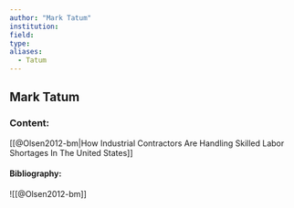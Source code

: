 ```yaml
---
author: "Mark Tatum"
institution:
field:
type:
aliases:
  - Tatum
---
```


## Mark Tatum

### Content:
[[@Olsen2012-bm|How Industrial Contractors Are Handling Skilled Labor Shortages In The United States]]

#### Bibliography:

![[@Olsen2012-bm]]